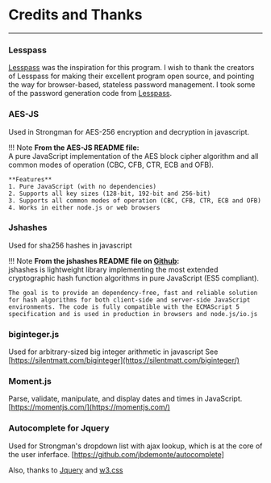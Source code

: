 # Credits and Thanks

---
### Lesspass

[Lesspass] was the inspiration for this program. I wish to thank the creators of Lesspass for making their excellent program open source, and pointing the way for browser-based, stateless password management. I took some of the password generation code from [Lesspass].

### AES-JS

Used in Strongman for AES-256 encryption and decryption in javascript.

!!! Note 
    **From the AES-JS README file:**  
    A pure JavaScript implementation of the AES block cipher algorithm and all common modes of operation (CBC, CFB, CTR, ECB and OFB).  
  
    **Features**  
    1. Pure JavaScript (with no dependencies)  
    2. Supports all key sizes (128-bit, 192-bit and 256-bit)  
    3. Supports all common modes of operation (CBC, CFB, CTR, ECB and OFB)  
    4. Works in either node.js or web browsers

### Jshashes

Used for sha256 hashes in javascript

!!! Note 
    **From the jshashes README file on [Github](https://github.com/h2non/jshashes):**  
    jshashes is lightweight library implementing the most extended cryptographic hash function algorithms in pure JavaScript (ES5 compliant).

    The goal is to provide an dependency-free, fast and reliable solution for hash algorithms for both client-side and server-side JavaScript environments. The code is fully compatible with the ECMAScript 5 specification and is used in production in browsers and node.js/io.js

### biginteger.js

Used for arbitrary-sized big integer arithmetic in javascript
See [https://silentmatt.com/biginteger](https://silentmatt.com/biginteger/)

### Moment.js

Parse, validate, manipulate, and display dates and times in JavaScript. [https://momentjs.com/](https://momentjs.com/)

### Autocomplete for Jquery

Used for Strongman's dropdown list with ajax lookup, which is at the core of the user inferface. [https://github.com/jbdemonte/autocomplete]

Also, thanks to [Jquery](http://jquery.com/) and [w3.css](https://www.w3schools.com/w3css/default.asp)

[jshashes]: https://github.com/h2non/jshashes
[lesspass]: https://lesspass.com
<!--stackedit_data:
eyJoaXN0b3J5IjpbLTE0ODA5NTg2NDldfQ==
-->